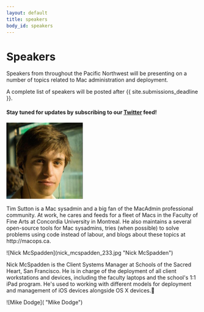 ```yaml
---
layout: default
title: speakers
body_id: speakers
---
```


# Speakers

<p class="lead">

Speakers from throughout the Pacific Northwest will be presenting on a number of topics related to Mac administration and deployment.

</p>


<p class="lead">
A complete list of speakers will be posted after {{ site.submissions_deadline }}.

</p>

#### Stay tuned for updates by subscribing to our [Twitter](https://twitter.com/intent/follow?&screen_name=MacDevOpsYVR) feed!

![Tim Sutton](tim_sutton_200.jpeg "Tim Sutton")
<p>
Tim Sutton is a Mac sysadmin and a big fan of the MacAdmin professional community. At work, he cares and feeds for a fleet of Macs in the Faculty of Fine Arts at Concordia University in Montreal. He also maintains a several open-source tools for Mac sysadmins, tries (when possible) to solve problems using code instead of labour, and blogs about these topics at http://macops.ca.
</p>
![Nick McSpadden](nick_mcspadden_233.jpg "Nick McSpadden")
<p>
Nick McSpadden is the Client Systems Manager at Schools of the Sacred Heart, San Francisco. He is in charge of the deployment of all client workstations and devices, including the faculty laptops and the school's 1:1 iPad program. He's used to working with different models for deployment and management of iOS devices alongside OS X devices.</p>
![Mike Dodge]( "Mike Dodge")




